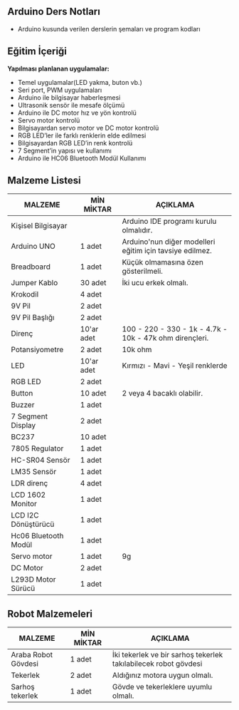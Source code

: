## Arduino Ders Notları

- Arduino kusunda verilen derslerin şemaları ve program kodları

## Eğitim İçeriği

**Yapılması planlanan uygulamalar:**

- Temel uygulamalar(LED yakma, buton vb.)
- Seri port, PWM uygulamaları
- Arduino ile bilgisayar haberleşmesi
- Ultrasonik sensör ile mesafe ölçümü
- Arduino ile DC motor hız ve yön kontrolü
- Servo motor kontrolü
- Bilgisayardan servo motor ve DC motor kontrolü
- RGB LED’ler ile farklı renklerin elde edilmesi
- Bilgisayardan RGB LED’in renk kontrolü
- 7 Segment’in yapısı ve kullanımı
- Arduino ile HC06 Bluetooth Modül Kullanımı

## Malzeme Listesi

| MALZEME               | MİN MİKTAR    | AÇIKLAMA  |
| --------------------- | ------------- | --------- |
| Kişisel Bilgisayar    |               | Arduino IDE programı kurulu olmalıdır. |
| Arduino UNO           | 1  adet       | Arduino'nun diğer modelleri eğitim için tavsiye edilmez. |
| Breadboard            | 1  adet       | Küçük olmamasına özen gösterilmeli. |
| Jumper Kablo          | 30 adet       | İki ucu erkek olmalı. |
| Krokodil              | 4 adet        | |
| 9V Pil                | 2 adet        | |
| 9V Pil Başlığı        | 2 adet        | |
| Direnç                | 10'ar adet    | 100 - 220 - 330 - 1k - 4.7k - 10k - 47k ohm dirençleri. |
| Potansiyometre        | 2 adet        | 10k ohm |
| LED                   | 10'ar adet    | Kırmızı - Mavi - Yeşil renklerde |
| RGB LED               | 2 adet        | |
| Button                | 10 adet       | 2 veya 4 bacaklı olabilir. |
| Buzzer                | 1 adet        | |
| 7 Segment Display     | 2 adet        | |
| BC237                 | 10 adet       | |
| 7805 Regulator        | 1 adet        | |
| HC-SR04 Sensör        | 1 adet        | |
| LM35 Sensör           | 1 adet        | |
| LDR direnç            | 4 adet        | |
| LCD 1602 Monitor      | 1 adet        | |
| LCD I2C Dönüştürücü   | 1 adet        | |
| Hc06 Bluetooth Modül  | 1 adet        | |
| Servo motor           | 1 adet        | 9g |
| DC Motor              | 2 adet        | |
| L293D Motor Sürücü    | 1 adet        | |

## Robot Malzemeleri

| MALZEME               | MİN MİKTAR    | AÇIKLAMA  |
| --------------------- | ------------- | --------- |
| Araba Robot Gövdesi   | 1 adet        | İki tekerlek ve bir sarhoş tekerlek takılabilecek robot gövdesi |
| Tekerlek              | 2 adet        | Aldığınız motora uygun olmalı. |
| Sarhoş tekerlek       | 1 adet        | Gövde ve tekerleklere uyumlu olmalı. | 